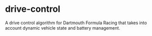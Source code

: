 # drive-control
A drive control algorithm for Dartmouth Formula Racing that takes into account dynamic vehicle state and battery management.
